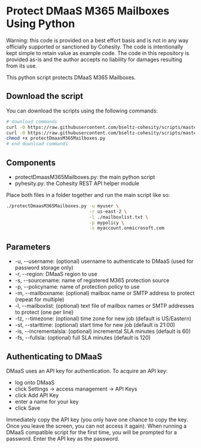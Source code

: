 # Protect DMaaS M365 Mailboxes Using Python

Warning: this code is provided on a best effort basis and is not in any way officially supported or sanctioned by Cohesity. The code is intentionally kept simple to retain value as example code. The code in this repository is provided as-is and the author accepts no liability for damages resulting from its use.

This python script protects DMaaS M365 Mailboxes.

## Download the script

You can download the scripts using the following commands:

```bash
# download commands
curl -O https://raw.githubusercontent.com/bseltz-cohesity/scripts/master/python/protectDmaasM365Mailboxes/protectDmaasM365Mailboxes.py
curl -O https://raw.githubusercontent.com/bseltz-cohesity/scripts/master/python/pyhesity.py
chmod +x protectDmaasM365Mailboxes.py
# end download commands
```

## Components

* protectDmaasM365Mailboxes.py: the main python script
* pyhesity.py: the Cohesity REST API helper module

Place both files in a folder together and run the main script like so:

```bash
./protectDmaasM365Mailboxes.py -u myuser \
                               -r us-east-2 \
                               -l ./mailboxlist.txt \
                               -p mypolicy \
                               -s myaccount.onmicrosoft.com
```

## Parameters

* -u, --username: (optional) username to authenticate to DMaaS (used for password storage only)
* -r, --region: DMaaS region to use
* -s, --sourcename: name of registered M365 protection source
* -p, --policyname: name of protection policy to use
* -m, --mailboxname: (optional) mailbox name or SMTP address to protect (repeat for multiple)
* -l, --mailboxlist: (optional) text file of mailbox names or SMTP addresses to protect (one per line)
* -tz, --timezone: (optional) time zone for new job (default is US/Eastern)
* -st, --starttime: (optional) start time for new job (default is 21:00)
* -is, --incrementalsla: (optional) incremental SLA minutes (default is 60)
* -fs, --fullsla: (optional) full SLA minutes (default is 120)

## Authenticating to DMaaS

DMaaS uses an API key for authentication. To acquire an API key:

* log onto DMaaS
* click Settings -> access management -> API Keys
* click Add API Key
* enter a name for your key
* click Save

Immediately copy the API key (you only have one chance to copy the key. Once you leave the screen, you can not access it again). When running a DMaaS compatible script for the first time, you will be prompted for a password. Enter the API key as the password.
